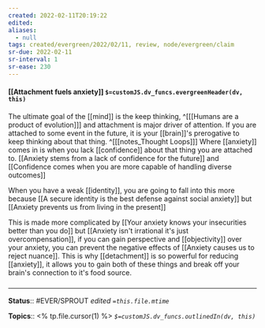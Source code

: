 ```yaml
---
created: 2022-02-11T20:19:22 
edited: 
aliases:
  - null
tags: created/evergreen/2022/02/11, review, node/evergreen/claim
sr-due: 2022-02-11
sr-interval: 1
sr-ease: 230
---
```


#### [[Attachment fuels anxiety]] `$=customJS.dv_funcs.evergreenHeader(dv, this)`

The ultimate goal of the [[mind]] is the keep thinking,
^[[[Humans are a product of evolution]]]
and attachment is major driver of attention.
If you are attached to some event in the future, 
it is your [[brain]]'s prerogative to keep thinking about that thing.
^[[[notes_Thought Loops]]]
Where [[anxiety]] comes in is when you lack [[confidence]] about that thing you are attached to.
[[Anxiety stems from a lack of confidence for the future]] and 
[[Confidence comes when you are more capable of handling diverse outcomes]]

When you have a weak [[identity]], you are going to fall into this more because
[[A secure identity is the best defense against social anxiety]]
but
[[Anxiety prevents us from living in the present]]

This is made more complicated by
[[Your anxiety knows your insecurities better than you do]]
but
[[Anxiety isn't irrational it's just overcompensation]],
if you can gain perspective and [[objectivity]] over your anxiety, 
you can prevent the negative effects of
[[Anxiety causes us to reject nuance]].
This is why [[detachment]] is so powerful for reducing [[anxiety]],
it allows you to gain both of these things and break off your brain's connection to it's food source.

### <hr class="footnote"/>

**Status**:: #EVER/SPROUT
*edited `=this.file.mtime`*

**Topics**:: <% tp.file.cursor(1) %>
*`$=customJS.dv_funcs.outlinedIn(dv, this)`*
